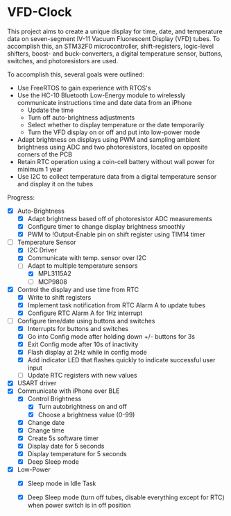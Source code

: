 # VFD-Clock

This project aims to create a unique display for time, date, and temperature data on 
seven-segment IV-11 Vacuum Fluorescent Display (VFD) tubes. To accomplish this, an STM32F0 
microcontroller, shift-registers, logic-level shifters, boost- and buck-converters, a digital 
temperature sensor, buttons, switches, and photoresistors are used. 
    
To accomplish this, several goals were outlined:
- Use FreeRTOS to gain experience with RTOS's
- Use the HC-10 Bluetooth Low-Energy module to wirelessly communicate instructions time and date data from an iPhone
    - Update the time
    - Turn off auto-brightness adjustments
    - Select whether to display temperature or the date temporarily
    - Turn the VFD display on or off and put into low-power mode
- Adapt brightness on displays using PWM and sampling ambient brightness using ADC and two photoresistors, located on opposite corners of the PCB
- Retain RTC operation using a coin-cell battery without wall power for minimum 1 year
- Use I2C to collect temperature data from a digital temperature sensor and display it on the tubes

Progress:
- [x] Auto-Brightness
	- [x] Adapt brightness based off of photoresistor ADC measurements
	- [x] Configure timer to change display brightness smoothly
	- [x] PWM to !Output-Enable pin on shift register using TIM14 timer
- [ ] Temperature Sensor
	- [x] I2C Driver
	- [x] Communicate with temp. sensor over I2C
	- [ ] Adapt to multiple temperature sensors
		- [x] MPL3115A2
		- [ ] MCP9808
- [x] Control the display and use time from RTC
	- [x] Write to shift registers
	- [x] Implement task notification from RTC Alarm A to update tubes
	- [x] Configure RTC Alarm A for 1Hz interrupt
- [ ] Configure time/date using buttons and switches
	- [x] Interrupts for buttons and switches
	- [x] Go into Config mode after holding down +/- buttons for 3s
	- [x] Exit Config mode after 10s of inactivity
	- [x] Flash display at 2Hz while in config mode
	- [x] Add indicator LED that flashes quickly to indicate successful user input
	- [ ] Update RTC registers with new values
- [x] USART driver
- [x] Communicate with iPhone over BLE
	- [x] Control Brightness
		- [x] Turn autobrightness on and off
		- [x] Choose a brightness value (0-99)
	- [x] Change date
	- [x] Change time
	- [x] Create 5s software timer
	- [x] Display date for 5 seconds
	- [x] Display temperature for 5 seconds
	- [x] Deep Sleep mode
- [x] Low-Power
	- [x] Sleep mode in Idle Task
	- [x] Deep Sleep mode (turn off tubes, disable everything except for RTC) when power switch is in off position

